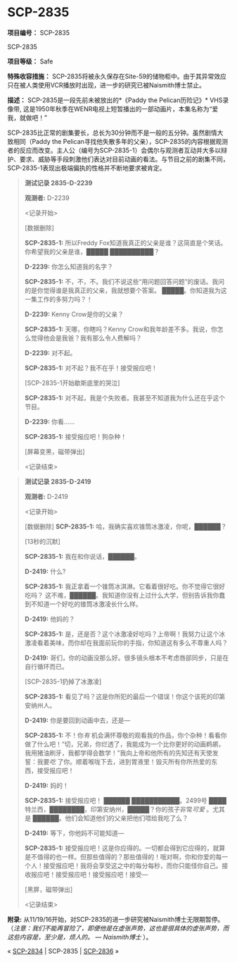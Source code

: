 # SCP-2835
                        


**项目编号：** SCP-2835



SCP-2835



**项目等级：** Safe

**特殊收容措施：** SCP-2835将被永久保存在Site-59的储物柜中。由于其异常效应只在被人类使用VCR播放时出现，进一步的研究已被Naismith博士禁止。

**描述：** SCP-2835是一段先前未被放出的*《Paddy the Pelican历险记》* VHS录像带, 这是1950年秋季在WENR电视上短暂播出的一部动画片，本集名称为“爱我，就做吧！”

SCP-2835比正常的剧集要长，总长为30分钟而不是一般的五分钟。虽然剧情大致相同（Paddy the Pelican寻找他失散多年的父亲），SCP-2835的内容根据观测者的反应而改变。主人公（编号为SCP-2835-1）会偶尔与观测者互动并大多以辩护、要求、威胁等手段刺激他们表达对目前动画的看法。与节目之前的剧集不同，SCP-2835-1表现出极端偏执的性格并不断地要求被肯定。


> **测试记录 2835-D-2239** 
> 
> **观测者:**  D-2239
> 
> <记录开始>
> 
> [数据删除]
> 
> **SCP-2835-1:**  所以Freddy Fox知道我真正的父亲是谁？这简直是个笑话。你希望我的父亲是谁，█████ ██████████？
> 
> **D-2239:**  你怎么知道我的名字？
> 
> **SCP-2835-1:**  不，不，不。我们不说这些“用问题回答问题”的废话。我问的是你觉得谁是我真正的父亲，我就想要个答案。 █████。你知道我为这一集工作的多努力吗？！
> 
> **D-2239:**  Kenny Crow是你的父亲？
> 
> **SCP-2835-1:**  天哪，你瞎吗？Kenny Crow和我年龄差不多。我说，你怎么觉得他会是我爸？我有那么令人费解吗？
> 
> **D-2239:**  对不起。
> 
> **SCP-2835-1:**  对不起？我不在乎！接受报应吧！
> 
> [SCP-2835-1开始歇斯底里的哭泣]
> 
> **SCP-2835-1:**  对不起，我是个失败者。我甚至不知道我为什么还在乎这个节目。
> 
> **D-2239:**  你看……
> 
> **SCP-2835-1:**  接受报应吧！狗杂种！
> 
> [屏幕变黑，磁带弹出]
> 
> <记录结束>
> 


> **测试记录 2835-D-2419** 
> 
> **观测者:**  D-2419
> 
> <记录开始>
> 
> [数据删除]
**SCP-2835-1:**  哈，我确实喜欢锥筒冰激凌，你呢，██████？
> 
> [13秒的沉默]
> 
> **SCP-2835-1:** 我在和你说话，██████。
> 
> **D-2419:**  什么?
> 
> **SCP-2835-1:**  我正拿着一个锥筒冰淇淋。它看着很好吃。你不觉得它很好吃吗？ 这不难，██████。我知道你没有上过什么大学，但别告诉我你蠢到不知道一个好吃的锥筒冰激凌长什么样。
> 
> **D-2419:**  他妈的？
> 
> **SCP-2835-1:**  是，还是否？这个冰激凌好吃吗？上帝啊！我努力让这个冰激凌看着美味，而你却在我面前玩你的手指，你知道这有多么不尊重人吗？
> 
> **D-2419:**  哥们，你的动画没那么好。很多镜头根本不考虑唇部同步，只是在自行循环而已。
> 
> [SCP-2835-1扔掉了冰激凌]
> 
> **SCP-2835-1:**  看见了吗？这是你所犯的最后一个错误！你这个该死的印第安纳州人。
> 
> **D-2419:**  你是要回到动画中去，还是—
> 
> **SCP-2835-1:**  不！你*有* 机会满怀尊敬的观看我的作品，你个杂种！看看你做了什么吧！“切，兄弟，你烂透了，我能成为一个比你更好的动画鹈鹕，我用猪油刷牙，我都学得会数学！”我向上帝和他所有的先知还有天使发誓：我要*吃* 了你。顺着喉咙下去，进到胃液里！毁灭所有你所热爱的东西，接受报应吧！
> 
> **D-2419:**  妈的！
> 
> **SCP-2835-1:**  接受报应吧！ ██████ ███████████。2499号 ████ 特兰西，████████，印第安纳州，█████？你的孩子非常*可爱* 。尤其是 ██████。他们会知道他们的父亲把他们喂给我吃了么？
> 
> **D-2419:**  等下，你他妈不可能知道—
> 
> **SCP-2835-1:**  接受报应吧！这是你应得的。一切都会得到它应得的，就算是不值得的也一样。但那些值得的？那些值得的！哦对啊，你和你爱的每一个人！接受报应吧！我将会享受这之中的每分每秒，而你只能怪你自己。接收报应吧！接受报应吧！接受报应吧！接受—
> 
> [黑屏，磁带弹出]
> 
> <记录结束>
> 

**附录:**  从11/19/16开始，对SCP-2835的进一步研究被Naismith博士无限期暂停。（*注意：我们不能再冒险了，即便他是在虚张声势，这也是很具体的虚张声势，而这些内容是，至少是，烦人的。 — Naismith博士*  ）。



« <a shape='rect' class='newpage' href='/scp-2834'>SCP-2834</a> | SCP-2835 | <a shape='rect' class='newpage' href='/scp-2836'>SCP-2836</a> »





                    